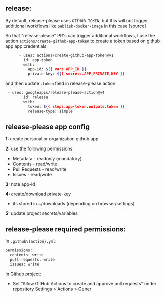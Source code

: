 ## release: 

By default, release-please uses `GITHUB_TOKEN`, but this will not trigger additional workflows like `publish-docker-image` in this case [[source](https://github.com/googleapis/release-please-action?tab=readme-ov-file#github-credentials)]

So that "release-please" PR's can trigger additional workflows, I use the action `actions/create-github-app-token` to create a token based on github app app credentials.

```sh
      - uses: actions/create-github-app-token@v1
        id: app-token
        with:
          app-id: ${{ vars.APP_ID }}
          private-key: ${{ secrets.APP_PRIVATE_KEY }}
```

and then update `.token` field in release-please action:
```sh
 - uses: googleapis/release-please-action@v4
        id: release
        with:
          token: ${{ steps.app-token.outputs.token }}
          release-type: simple
```

## release-please app config

**1:** create personal or organization github app

**2:** use the following permissions:
  - Metadata - readonly (mandatory)
  - Contents - read/write
  - Pull Requests - read/write
  - Issues - read/write

**3:** note app-id

**4:** create/download private-key
  - its stored in ~/downloads (depending on browser/settings)

**5:** update project secrets/variables

## release-please required permissions:

In `.github\{action}.yml`:

```sh
permissions:
  contents: write
  pull-requests: write
  issues: write
```

In Github project:
  - Set "Allow GitHub Actions to create and approve pull requests" under repository Settings > Actions > Gener

